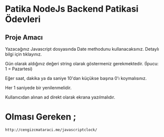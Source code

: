 # Patika NodeJs Backend Patikasi Ödevleri

## Proje Amacı 
Yazacağınız Javascript dosyasında Date methodunu kullanacaksınız. Detaylı bilgi için tıklayınız.

Gün olarak aldığınız değeri string olarak göstermeniz gerekmektedir. (İpucu: 1 = Pazartesi)

Eğer saat, dakika ya da saniye 10'dan küçükse başına 0'ı koymalısınız.

Her 1 saniyede bir yenilenmelidir.

Kullanıcıdan alınan ad direkt olarak ekrana yazılmalıdır.
</br>


# Olması Gereken ;
```
http://cengizcmataraci.me/javascriptclock/
```
